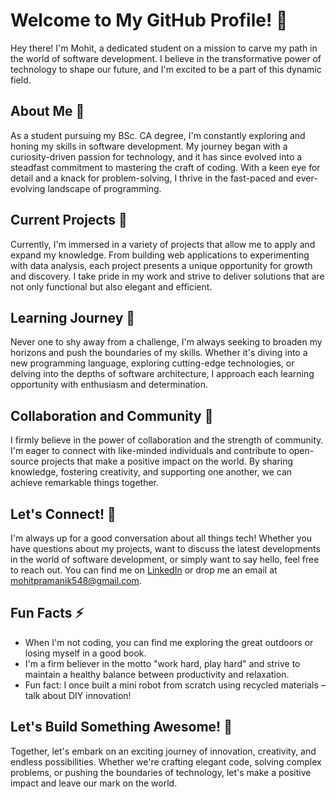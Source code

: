 # Welcome to My GitHub Profile! 👋

Hey there! I'm Mohit, a dedicated student on a mission to carve my path in the world of software development. I believe in the transformative power of technology to shape our future, and I'm excited to be a part of this dynamic field.

## About Me 🌟

As a student pursuing my BSc. CA degree, I'm constantly exploring and honing my skills in software development. My journey began with a curiosity-driven passion for technology, and it has since evolved into a steadfast commitment to mastering the craft of coding. With a keen eye for detail and a knack for problem-solving, I thrive in the fast-paced and ever-evolving landscape of programming.

## Current Projects 🔭

Currently, I'm immersed in a variety of projects that allow me to apply and expand my knowledge. From building web applications to experimenting with data analysis, each project presents a unique opportunity for growth and discovery. I take pride in my work and strive to deliver solutions that are not only functional but also elegant and efficient.

## Learning Journey 🌱

Never one to shy away from a challenge, I'm always seeking to broaden my horizons and push the boundaries of my skills. Whether it's diving into a new programming language, exploring cutting-edge technologies, or delving into the depths of software architecture, I approach each learning opportunity with enthusiasm and determination.

## Collaboration and Community 👯

I firmly believe in the power of collaboration and the strength of community. I'm eager to connect with like-minded individuals and contribute to open-source projects that make a positive impact on the world. By sharing knowledge, fostering creativity, and supporting one another, we can achieve remarkable things together.

## Let's Connect! 💬

I'm always up for a good conversation about all things tech! Whether you have questions about my projects, want to discuss the latest developments in the world of software development, or simply want to say hello, feel free to reach out. You can find me on [LinkedIn](https://www.linkedin.com/in/mohit-kumar-pramanik-498808271/) or drop me an email at [mohitpramanik548@gmail.com](mailto:mohitpramanik548@gmail.com).

## Fun Facts ⚡

- When I'm not coding, you can find me exploring the great outdoors or losing myself in a good book.
- I'm a firm believer in the motto "work hard, play hard" and strive to maintain a healthy balance between productivity and relaxation.
- Fun fact: I once built a mini robot from scratch using recycled materials – talk about DIY innovation!

## Let's Build Something Awesome! 🚀

Together, let's embark on an exciting journey of innovation, creativity, and endless possibilities. Whether we're crafting elegant code, solving complex problems, or pushing the boundaries of technology, let's make a positive impact and leave our mark on the world.
